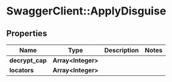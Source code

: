 # SwaggerClient::ApplyDisguise

## Properties
Name | Type | Description | Notes
------------ | ------------- | ------------- | -------------
**decrypt_cap** | **Array&lt;Integer&gt;** |  | 
**locators** | **Array&lt;Integer&gt;** |  | 

